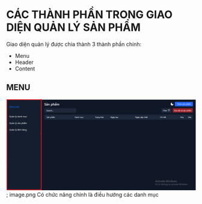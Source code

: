 # CÁC THÀNH PHẦN TRONG GIAO DIỆN QUẢN LÝ SẢN PHẨM

Giao diện quản lý được chia thành 3 thành phần chính:

- Menu
- Header
- Content

## MENU

![Menu](/Huong%20Dan/HD%20QLSP/HD%20Giao%20Dien/image/menu.png);
image.png
Có chức năng chính là điều hướng các danh mục
